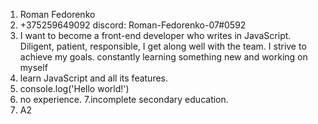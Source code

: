 1. Roman Fedorenko 
2. +375259649092
discord: Roman-Fedorenko-07#0592
3. I want to become a front-end developer who writes in JavaScript.  Diligent, patient, responsible, I get along well with the team.  I strive to achieve my goals.  constantly learning something new and working on myself
4. learn JavaScript and all its features.
5. console.log('Hello world!')
6. no experience.
7.incomplete secondary education.
8. А2
